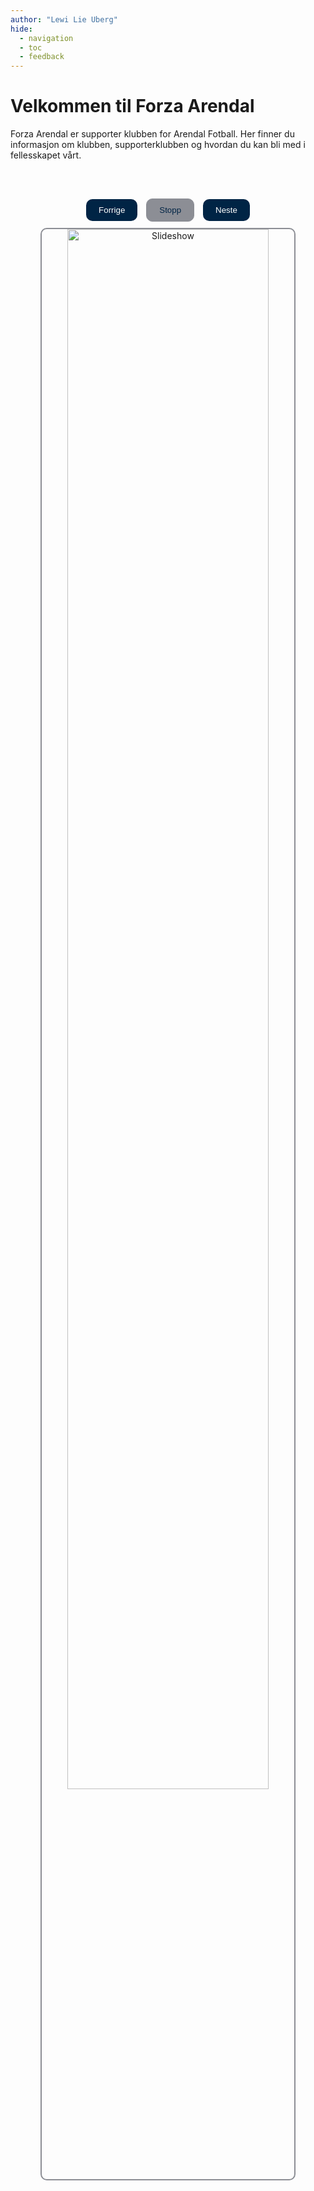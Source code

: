 ```yaml
---
author: "Lewi Lie Uberg"
hide:
  - navigation
  - toc
  - feedback
---
```


# Velkommen til Forza Arendal

Forza Arendal er supporter klubben for Arendal Fotball. Her finner du informasjon om klubben, supporterklubben og hvordan du kan bli med i fellesskapet vårt.

&nbsp;&nbsp;&nbsp;&nbsp;&nbsp;&nbsp;

<!-- <div style="text-align: center;"><iframe width="80%" height="200" scrolling="no" frameborder="no" allow="autoplay" src="https://w.soundcloud.com/player/?url=https%3A//api.soundcloud.com/tracks/2087557665&color=%23ff5500&auto_play=false&hide_related=false&show_comments=true&show_user=true&show_reposts=false&show_teaser=true&visual=true\"></iframe><div style="font-size: 10px; color: #cccccc;line-break: anywhere;word-break: normal;overflow: hidden;white-space: nowrap;text-overflow: ellipsis; font-family: Interstate,Lucida Grande,Lucida Sans Unicode,Lucida Sans,Garuda,Verdana,Tahoma,sans-serif;font-weight: 100;"><a href="https://soundcloud.com/lewiuberg\" title="lewiuberg" target="_blank" style="color: #cccccc; text-decoration: none;">lewiuberg</a> · <a href="https://soundcloud.com/lewiuberg/forza-arendal\" title="Forza-Arendal" target="_blank" style="color: #cccccc; text-decoration: none;">Forza-Arendal</a></div></div> -->

<script>
  let currentIndex = 0;

  // List of prioritized images (GIFs first)
  const prioritizedImages = [
    "./assets/images/arkiv/500.gif",
    "./assets/images/arkiv/501.gif",
    "./assets/images/arkiv/1.jpg",
    "./assets/images/arkiv/8.jpg",
    "./assets/images/arkiv/11.jpg",
    "./assets/images/arkiv/13.jpg",
    "./assets/images/arkiv/16.jpg",
    "./assets/images/arkiv/20.jpg",
    "./assets/images/arkiv/14.jpg",
  ];

  // Full list of images
  const allImages = [
    "./assets/images/arkiv/500.gif",
    "./assets/images/arkiv/501.gif",
    "./assets/images/arkiv/1.jpg",
    "./assets/images/arkiv/2.jpg",
    "./assets/images/arkiv/3.jpg",
    "./assets/images/arkiv/4.jpg",
    "./assets/images/arkiv/5.jpg",
    "./assets/images/arkiv/6.jpg",
    "./assets/images/arkiv/7.jpg",
    "./assets/images/arkiv/8.jpg",
    "./assets/images/arkiv/9.jpg",
    "./assets/images/arkiv/10.jpg",
    "./assets/images/arkiv/11.jpg",
    "./assets/images/arkiv/12.jpg",
    "./assets/images/arkiv/13.jpg",
    "./assets/images/arkiv/14.jpg",
    "./assets/images/arkiv/15.jpg",
    "./assets/images/arkiv/16.jpg",
    "./assets/images/arkiv/17.jpg",
    "./assets/images/arkiv/18.jpg",
    "./assets/images/arkiv/19.jpg",
    "./assets/images/arkiv/20.jpg",
    "./assets/images/arkiv/21.jpg",
    "./assets/images/arkiv/22.jpg",
    "./assets/images/arkiv/23.jpg",
    "./assets/images/arkiv/24.jpg",
    "./assets/images/arkiv/25.jpg",
    "./assets/images/arkiv/26.jpg",
    "./assets/images/arkiv/27.jpg",
    "./assets/images/arkiv/28.jpg",
    "./assets/images/arkiv/29.jpg",
    "./assets/images/arkiv/30.jpg",
    "./assets/images/arkiv/31.jpg",
    "./assets/images/arkiv/32.jpg",
    "./assets/images/arkiv/33.jpg",
    "./assets/images/arkiv/34.jpg",
    "./assets/images/arkiv/35.jpg",
    "./assets/images/arkiv/36.jpg",
    "./assets/images/arkiv/37.jpg",
    "./assets/images/arkiv/38.jpg",
    "./assets/images/arkiv/39.jpg",
    "./assets/images/arkiv/40.jpg",
    "./assets/images/arkiv/41.jpg",
    "./assets/images/arkiv/42.jpg",
    "./assets/images/arkiv/43.jpg",
    "./assets/images/arkiv/44.jpg",
    "./assets/images/arkiv/45.jpg",
    "./assets/images/arkiv/46.jpg",
    "./assets/images/arkiv/47.jpg",
    "./assets/images/arkiv/48.jpg",
    "./assets/images/arkiv/49.jpg",
    "./assets/images/arkiv/50.jpg",
    "./assets/images/arkiv/51.jpg",
    "./assets/images/arkiv/52.jpg",
    "./assets/images/arkiv/53.jpg",
    "./assets/images/arkiv/54.jpg",
    "./assets/images/arkiv/55.jpg",
    "./assets/images/arkiv/56.jpg",
    "./assets/images/arkiv/57.jpg",
    "./assets/images/arkiv/58.jpg",
    "./assets/images/arkiv/59.jpg",
    "./assets/images/arkiv/60.jpg",
    "./assets/images/arkiv/61.jpg",
    "./assets/images/arkiv/62.jpg",
    "./assets/images/arkiv/63.jpg",
    "./assets/images/arkiv/64.jpg",
    "./assets/images/arkiv/65.jpg",
    "./assets/images/arkiv/66.jpg",
    "./assets/images/arkiv/67.jpg",
    "./assets/images/arkiv/68.jpg",
    "./assets/images/arkiv/69.jpg",
    "./assets/images/arkiv/70.jpg",
    "./assets/images/arkiv/71.jpg",
    "./assets/images/arkiv/72.jpg",
    "./assets/images/arkiv/73.jpg",
    "./assets/images/arkiv/74.jpg",
    "./assets/images/arkiv/75.jpg",
    "./assets/images/arkiv/76.jpg",
    "./assets/images/arkiv/77.jpg",
    "./assets/images/arkiv/78.jpg",
    "./assets/images/arkiv/79.jpg",
    "./assets/images/arkiv/80.jpg",
    "./assets/images/arkiv/81.jpg",
    "./assets/images/arkiv/82.jpg",
    "./assets/images/arkiv/83.jpg",
    "./assets/images/arkiv/84.jpg",
    "./assets/images/arkiv/85.jpg",
    "./assets/images/arkiv/86.jpg",
    "./assets/images/arkiv/87.jpg",
    "./assets/images/arkiv/88.jpg",
    "./assets/images/arkiv/89.jpg",
    "./assets/images/arkiv/90.jpg",
    "./assets/images/arkiv/91.jpg",
    "./assets/images/arkiv/92.jpg",
    "./assets/images/arkiv/93.jpg",
    "./assets/images/arkiv/94.jpg",
    "./assets/images/arkiv/95.jpg",
    "./assets/images/arkiv/96.jpg",
    "./assets/images/arkiv/97.jpg",
    "./assets/images/arkiv/98.jpg",
    "./assets/images/arkiv/99.jpg",
    "./assets/images/arkiv/100.jpg",
    "./assets/images/arkiv/101.jpg",
    "./assets/images/arkiv/102.jpg",
    "./assets/images/arkiv/103.jpg",
    "./assets/images/arkiv/104.jpg",
    "./assets/images/arkiv/105.jpg",
    // Add more image paths as needed
  ];

  // Combine prioritized images with the rest (randomized), ensuring no duplicates
  const remainingImages = allImages.filter(img => !prioritizedImages.includes(img));
  const shuffledRemainingImages = remainingImages.sort(() => Math.random() - 0.5);
  const images = [...prioritizedImages, ...shuffledRemainingImages];

  let slideshowInterval;
  let isSlideshowRunning = true;

  function showImage(index) {
    const imgElement = document.getElementById('slideshow-image');
    imgElement.src = images[index];

    // Adjust timing for .gif files
    const isGif = images[index].endsWith('.gif');
    const duration = isGif ? getGifDuration(imgElement) : 3500;

    if (isSlideshowRunning) {
      clearInterval(slideshowInterval);
      slideshowInterval = setTimeout(nextImage, duration);
    }
  }

  function getGifDuration(imgElement) {
    // Default to 5 seconds if duration cannot be determined
    return 3500;
  }

  function nextImage() {
    currentIndex = (currentIndex + 1) % images.length;
    showImage(currentIndex);
  }

  function prevImage() {
    currentIndex = (currentIndex - 1 + images.length) % images.length;
    showImage(currentIndex);
  }

  function toggleSlideshow() {
    const stopButton = document.getElementById('toggle-slideshow-button');
    if (isSlideshowRunning) {
      clearTimeout(slideshowInterval);
      stopButton.textContent = "Start";
    } else {
      slideshowInterval = setTimeout(nextImage, 3500);
      stopButton.textContent = "Stopp";
    }
    isSlideshowRunning = !isSlideshowRunning;
  }

  // Start the slideshow initially
  slideshowInterval = setTimeout(nextImage, 14750);
</script>

<div style="text-align: center; margin-top: 30px;">
  <div style="margin-bottom: 10px;">
    <button onclick="prevImage()" style="background-color: #002445; color: #ffffff; border: none; padding: 10px 20px; margin-right: 5px; cursor: pointer; border-radius: 10px;">Forrige</button>
    <button id="toggle-slideshow-button" onclick="toggleSlideshow()" style="background-color: #8c8e95; color: #002445; border: 1px solid #8c8e95; padding: 10px 20px; margin: 0 5px; cursor: pointer; border-radius: 10px;">Stopp</button>
    <button onclick="nextImage()" style="background-color: #002445; color: #ffffff; border: none; padding: 10px 20px; margin-left: 5px; cursor: pointer; border-radius: 10px;">Neste</button>
  </div>
  <img id="slideshow-image" src="./assets/images/arkiv/500.gif" alt="Slideshow" style="width: 80%; height: auto; object-fit: contain; border: 2px solid #8c8e95; border-radius: 10px;" />
</div>
